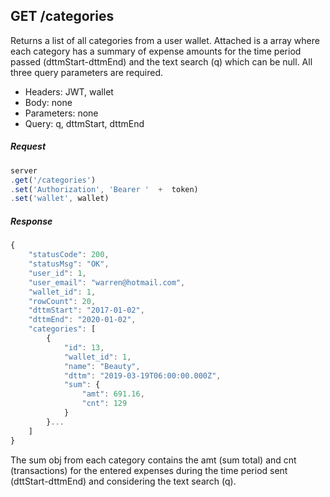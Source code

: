 

## GET /categories
Returns a list of all categories from a user wallet. Attached is a array where each category has a summary of expense amounts for the time period passed (dttmStart-dttmEnd) and the text search (q) which can be null. All three query parameters are required.

- Headers: JWT, wallet
- Body: none
- Parameters: none
- Query: q, dttmStart, dttmEnd

##### Request
```javascript
server
.get('/categories')
.set('Authorization', 'Bearer '  +  token)
.set('wallet', wallet)
```

 
##### Response
```javascript
{
    "statusCode": 200,
    "statusMsg": "OK",
    "user_id": 1,
    "user_email": "warren@hotmail.com",
    "wallet_id": 1,
    "rowCount": 20,
    "dttmStart": "2017-01-02",
    "dttmEnd": "2020-01-02",
    "categories": [
        {
            "id": 13,
            "wallet_id": 1,
            "name": "Beauty",
            "dttm": "2019-03-19T06:00:00.000Z",
            "sum": {
                "amt": 691.16,
                "cnt": 129
            }
        }...
    ]
}
```
The sum obj from each category contains the amt (sum total) and cnt (transactions) for the entered expenses during the time period sent (dttStart-dttmEnd) and considering the text search (q).